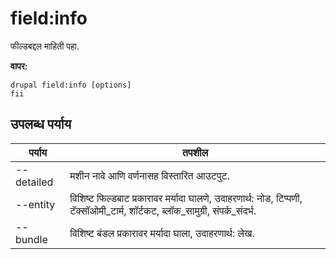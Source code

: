 # field:info
फील्डबद्दल माहिती पहा.

**वापर:**
```
drupal field:info [options]
fii
```

## उपलब्ध पर्याय
पर्याय | तपशील
-------|-------------
--detailed | मशीन नावे आणि वर्णनासह विस्तारित आउटपुट.
--entity | विशिष्ट फिल्डबाट प्रकारावर मर्यादा घालणे, उदाहरणार्थ: नोड, टिप्पणी, टॅक्सॉओमी_टार्म, शॉर्टकट, ब्लॉक_सामुग्री, संपर्क_संदर्भ.
--bundle | विशिष्ट बंडल प्रकारावर मर्यादा घाला, उदाहरणार्थ: लेख.
